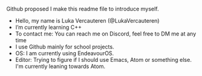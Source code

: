 Github proposed I make this readme file to introduce myself.

- Hello, my name is Luka Vercauteren (@LukaVercauteren)
- I’m currently learning C++
- To contact me: You can reach me on Discord, feel free to DM me at any time
- I use Github mainly for school projects.
- OS: I am currently using EndeavourOS.
- Editor: Trying to figure if I should use Emacs, Atom or something else. I'm currently leaning towards Atom.
